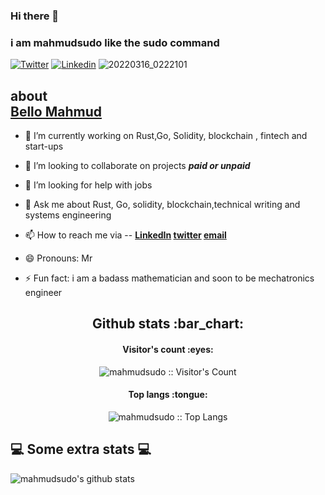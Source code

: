 ### Hi there 👋
### i am mahmudsudo like the sudo command

[![Twitter](https://img.shields.io/badge/-Twitter-222222?style=flat-square&logo=twitter&logoColor=white&link=https://twitter.com/bellomahmud6/)](https://twitter.com/bellomahmud6/)
[![Linkedin](https://img.shields.io/badge/-LinkedIn-222222?style=flat-square&logo=Linkedin&logoColor=white&link=https://www.linkedin.com/in//)](https://www.linkedin.com/in/bello-mahmud-613575207/)
![20220316_0222101](https://user-images.githubusercontent.com/75342173/158498256-35eca15a-86bd-4c64-bab5-2a2352d7e7f9.gif)
 ## about <div class="badge-base LI-profile-badge" data-locale="en_US" data-size="medium" data-theme="dark" data-type="VERTICAL" data-vanity="bello-mahmud-613575207" data-version="v1"><a class="badge-base__link LI-simple-link" href="https://ng.linkedin.com/in/bello-mahmud-613575207?trk=profile-badge">Bello Mahmud</a></div>
              
<!--
**mahmudsudo/mahmudsudo** is a ✨ _special_ ✨ repository because its `README.md` (this file) appears on your GitHub profile.

Here are some ideas to get you started:-->

- 🔭 I’m currently working on Rust,Go, Solidity, blockchain , fintech and start-ups
- 👯 I’m looking to collaborate on projects ***paid or unpaid***
- 🤔 I’m looking for help with jobs 
- 💬 Ask me about Rust, Go, solidity, blockchain,technical writing and systems engineering

- 📫 How to reach me via -- __[LinkedIn](https://www.linkedin.com/in/bello-mahmud-613575207) [twitter](https://twitter.com/bellomahmud6) [email](blinkztyler@gmail.com)__
- 😄 Pronouns: Mr
- ⚡ Fun fact:  i am a badass mathematician and soon to be mechatronics engineer


<h2 align="center">Github stats :bar_chart:</h2>

<h4 align="center">Visitor's count :eyes:</h4>

<p align="center"><img src="https://profile-counter.glitch.me/{mahmudsudo}/count.svg" alt="mahmudsudo :: Visitor's Count" /></p>

<h4 align="center">Top langs :tongue:</h4>

<p align="center"><img src="https://github-readme-stats.vercel.app/api/top-langs/?username=mahmudsudo&langs_count=10&theme=tokyonight&layout=compact" alt="mahmudsudo :: Top Langs" /></p>
<h2>💻 Some extra stats 💻</h2>

![mahmudsudo's github stats](https://github-readme-stats.vercel.app/api?username=mahmudsudo&show_icons=true&title_color=fff&icon_color=79ff97&text_color=9f9f9f&bg_color=151515)
